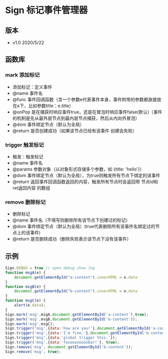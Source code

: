 # Sign 标记事件管理器
## 版本
 * v1.0 2020/5/22

## 函数库
### mark 添加标记
 * 添加标记：定义事件
 * @name 事件名
 * @func 事件回调函数（含一个参数e代表事件本身，事件附带的参数都直接放在e下，比如参数title：e.title）
 * @onPop 是在捕获时响应事件true，还是在冒泡时响应事件false(默认)（事件的机制是先从最外层节点到最内层节点捕获，然后从内向外冒泡）
 * @dom 事件绑定节点（默认为全局）
 * @return 是否创建成功（如果该节点已经有该事件 创建会失败）

### trigger 触发标记
 * 触发：触发标记
 * @name 事件名
 * @params 参数对象（以对象形式存储多个参数，如 {title: 'hello'}）
 * @dom 事件绑定节点（默认为全局），为true则触发所有节点下绑定的该事件
 * @return 返回事件回调函数返回的内容，触发所有节点时会返回带 节点id和ret返回内容 的数组

### remove 删除标记
 * 删除标记
 * @name 事件名（不填写则删除所有该节点下创建过的标记）
 * @dom 事件绑定节点（默认为全局）(true代表删除所有该事件名绑定过的节点上的该事件)
 * @return 是否删除成功（删除失败表示该节点下没有该事件）

## 示例
```js
Sign.DEBUG = true // open debug show log
function msgA(e) {
	document.getElementById("a-content").innerHTML = e.data
}
function msgB(e) {
	document.getElementById("b-content").innerHTML = e.data
}
function msgC(e) {
	alert(e.data);
}
Sign.mark('msg',msgA,document.getElementById('a-content'),true);
Sign.mark('msg',msgB,document.getElementById('b-content'));
Sign.mark('msg',msgC);
Sign.trigger('msg',{data:'how are you!'},document.getElementById('a-content'));
Sign.trigger('msg',{data:'I`m fine.'},document.getElementById('b-content'));
Sign.trigger('msg',{data:'global trigger this.'});
Sign.trigger('msg',{data:'foooooooooobar!'}, true);
Sign.remove('msg', document.getElementById('b-content'));
Sign.remove('msg', true);

```